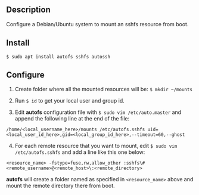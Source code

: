 Description
-----------

Configure a Debian/Ubuntu system to mount an sshfs resource from boot.


Install
-------
```
$ sudo apt install autofs sshfs autossh
```

Configure
---------

1. Create folder where all the mounted resources will be: `$ mkdir ~/mounts`

2. Run `$ id` to get your local user and group id. 

3. Edit **autofs** configuration file with `$ sudo vim /etc/auto.master` and append the following line at the end of the file:

```
/home/<local_username_here>/mounts /etc/autofs.sshfs uid=<local_user_id_here>,gid=<local_group_id_here>,--timeout=60,--ghost
```

4. For each remote resource that you want to mount, edit `$ sudo vim /etc/autofs.sshfs` and add a line like this one below:

```
<resource_name> -fstype=fuse,rw,allow_other :sshfs\#<remote_username>@<remote_host>\:<remote_directory>
```

**autofs** will create a folder named as specified in `<resource_name>` above and mount the remote directory there from boot.

